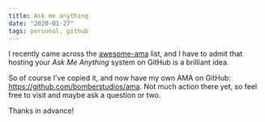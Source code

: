 ```yaml
---
title: Ask me anything
date: "2020-01-27"
tags: personal, github
---
```


I recently came across the [awesome-ama](https://github.com/sindresorhus/amas) list, and I have to admit that hosting your _Ask Me Anything_ system on GitHub is a brilliant idea.

So of course I've copied it, and now have my own AMA on GitHub: <https://github.com/bomberstudios/ama>. Not much action there yet, so feel free to visit and maybe ask a question or two.

Thanks in advance!
